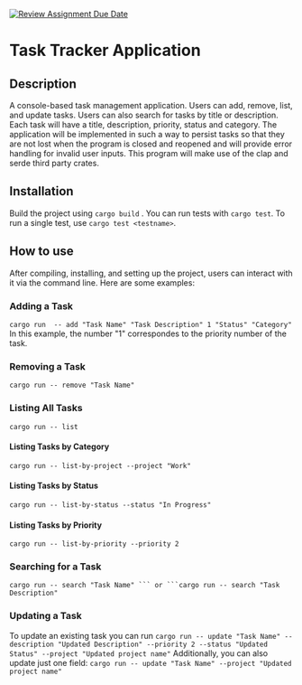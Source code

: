 [![Review Assignment Due Date](https://classroom.github.com/assets/deadline-readme-button-24ddc0f5d75046c5622901739e7c5dd533143b0c8e959d652212380cedb1ea36.svg)](https://classroom.github.com/a/RQfdh2iK)
# Task Tracker Application

## Description

A console-based task management application. Users can add, remove, list, and update tasks. Users can also search for tasks by title or description. Each task will have a title, description, priority, status and category. The application will be implemented in such a way to persist tasks so that they are not lost when the program is closed and reopened and will provide error handling for invalid user inputs. This program will make use of the clap and serde third party crates. 

## Installation

Build the project using ` cargo build ` . You can run tests with ` cargo test `. To run a single test, use ` cargo test <testname> `.

## How to use

After compiling, installing, and setting up the project, users can interact with it via the command line. Here are some examples:

### Adding a Task

` cargo run  -- add "Task Name" "Task Description" 1 "Status" "Category" ` In this example, the number "1" correspondes to the priority number of the task.

### Removing a Task

` cargo run -- remove "Task Name" `

### Listing All Tasks

` cargo run -- list `

#### Listing Tasks by Category

` cargo run -- list-by-project --project "Work" `

#### Listing Tasks by Status

` cargo run -- list-by-status --status "In Progress" `

#### Listing Tasks by Priority

` cargo run -- list-by-priority --priority 2 `

### Searching for a Task

` cargo run -- search "Task Name" ``` or ```cargo run -- search "Task Description" `

### Updating a Task

To update an existing task you can run ` cargo run -- update "Task Name" --description "Updated Description" --priority 2 --status "Updated Status" --project "Updated project name" `
Additionally, you can also update just one field: ` cargo run -- update "Task Name" --project "Updated project name" `

